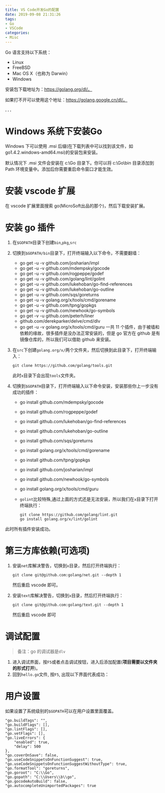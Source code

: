 ```yaml
---
title: VS Code开发Go的配置
date: 2019-09-08 21:31:26
tags:
- Go
- VSCode
categories:
- Misc
---
```



Go 语言支持以下系统：

- Linux
- FreeBSD
- Mac OS X（也称为 Darwin）
- Windows

安装包下载地址为：https://golang.org/dl/。

如果打不开可以使用这个地址：https://golang.google.cn/dl/。

**. . .**<!-- more -->


# Windows 系统下安装Go

Windows 下可以使用 .msi 后缀(在下载列表中可以找到该文件，如go1.4.2.windows-amd64.msi)的安装包来安装。

默认情况下 .msi 文件会安装在 c:\Go 目录下。你可以将 c:\Go\bin 目录添加到 Path 环境变量中。添加后你需要重启命令窗口才能生效。



# 安装 vscode 扩展

在 vscode 扩展里面搜索 go(MicroSoft出品的那个)，然后下载安装扩展。



# 安装 go 插件

1.  在`$GOPATH`目录下创建`bin`,`pkg`,`src`
2.  切换到`$GOPATH/bin`目录下，打开终端输入以下命令，不需要翻墙：
    *   go get -u -v github.com/josharian/impl
    *   go get -u -v github.com/mdempsky/gocode
    *   go get -u -v github.com/rogpeppe/godef
    *   go get -u -v github.com/golang/lint/golint
    *   go get -u -v github.com/lukehoban/go-find-references
    *   go get -u -v github.com/lukehoban/go-outline
    *   go get -u -v github.com/sqs/goreturns
    *   go get -u -v golang.org/x/tools/cmd/gorename
    *   go get -u -v github.com/tpng/gopkgs
    *   go get -u -v github.com/newhook/go-symbols
    *   go get -v -u github.com/peterh/liner 
    *   github.com/derekparker/delve/cmd/dlv
    *   go get -u -v golang.org/x/tools/cmd/guru
    一共 11 个插件，由于被墙和依赖的缘故，很多插件是没办法正常安装的，但是 go 官方在 github 是有镜像仓库的，所以我们可以借助 github 来安装。
    
3.  在`src`下创建`golang.org/x/`两个文件夹，然后切换到此目录下，打开终端输入：
    ```
    git clone https://github.com/golang/tools.git
    ```
    此时`x`目录下会出现`tools`文件夹。
    
4.  切换到`$GOPATH`目录下，打开终端输入以下命令安装，安装那些你上一步没有成功的插件：
    *   go install github.com/mdempsky/gocode
    *   go install github.com/rogpeppe/godef
    *   go install github.com/lukehoban/go-find-references
    *   go install github.com/lukehoban/go-outline
    *   go install github.com/sqs/goreturns
    *   go install golang.org/x/tools/cmd/gorename
    *   go install github.com/tpng/gopkgs
    *   go install github.com/josharian/impl
    *   go install github.com/newhook/go-symbols
    *   go install golang.org/x/tools/cmd/guru  
    *   `golint`比较特殊,通过上面的方式还是无法安装，所以我们在`x`目录下打开终端执行：  
        
        ```
        git clone https://github.com/golang/lint.git
        go install golang.org/x/lint/golint
        ```
        
此时所有插件安装成功。
    


# 第三方库依赖(可选项)

1.  安装`net`库解决警告，切换到`x`目录，然后打开终端执行：
    
    ```
    git clone git@github.com:golang/net.git --depth 1
    ```
	然后重启 vscode 即可。
    
2.  安装`text`库解决警告，切换到`x`目录，然后打开终端执行：
    
    ```
    git clone git@github.com:golang/text.git --depth 1
    ```
	然后重启 vscode 即可
    

# 调试配置

> 备注：go 的调试器是`dlv`

1.  进入调试界面，按`F5`或者点击调试按钮，进入后添加配置(**项目需要以文件夹的形式打开**)。
2.  回到`hello.go`文件, 按`F5`, 出现以下界面代表成功：


# 用户设置

如果设置了系统级别的`$GOPATH`可以在用户设置里面覆盖。
```
"go.buildTags": "",
"go.buildFlags": [],
"go.lintFlags": [],
"go.vetFlags": [],
"go.liveErrors": {
	"enabled": true,
	"delay": 500
},
"go.coverOnSave": false,
"go.useCodeSnippetsOnFunctionSuggest": true,
"go.useCodeSnippetsOnFunctionSuggestWithoutType": true,
"go.formatTool": "goreturns",
"go.goroot": "C:\\Go",
"go.gopath": "C:\\Users\\b\\go",
"go.gocodeAutoBuild": false,
"go.autocompleteUnimportedPackages": true
```